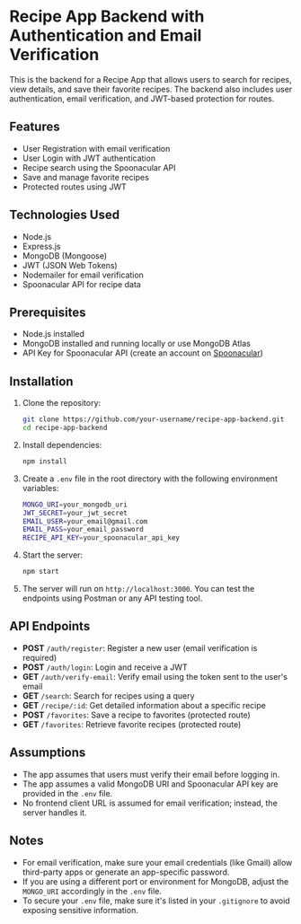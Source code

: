 # Recipe App Backend with Authentication and Email Verification

This is the backend for a Recipe App that allows users to search for recipes, view details, and save their favorite recipes. The backend also includes user authentication, email verification, and JWT-based protection for routes.

## Features

- User Registration with email verification
- User Login with JWT authentication
- Recipe search using the Spoonacular API
- Save and manage favorite recipes
- Protected routes using JWT

## Technologies Used

- Node.js
- Express.js
- MongoDB (Mongoose)
- JWT (JSON Web Tokens)
- Nodemailer for email verification
- Spoonacular API for recipe data

## Prerequisites

- Node.js installed
- MongoDB installed and running locally or use MongoDB Atlas
- API Key for Spoonacular API (create an account on [Spoonacular](https://spoonacular.com/food-api))

## Installation

1. Clone the repository:

   ```bash
   git clone https://github.com/your-username/recipe-app-backend.git
   cd recipe-app-backend
   ```

2. Install dependencies:

   ```bash
   npm install
   ```

3. Create a `.env` file in the root directory with the following environment variables:

   ```bash
   MONGO_URI=your_mongodb_uri
   JWT_SECRET=your_jwt_secret
   EMAIL_USER=your_email@gmail.com
   EMAIL_PASS=your_email_password
   RECIPE_API_KEY=your_spoonacular_api_key
   ```

4. Start the server:

   ```bash
   npm start
   ```

5. The server will run on `http://localhost:3000`. You can test the endpoints using Postman or any API testing tool.

## API Endpoints

- **POST** `/auth/register`: Register a new user (email verification is required)
- **POST** `/auth/login`: Login and receive a JWT
- **GET** `/auth/verify-email`: Verify email using the token sent to the user's email
- **GET** `/search`: Search for recipes using a query
- **GET** `/recipe/:id`: Get detailed information about a specific recipe
- **POST** `/favorites`: Save a recipe to favorites (protected route)
- **GET** `/favorites`: Retrieve favorite recipes (protected route)

## Assumptions

- The app assumes that users must verify their email before logging in.
- The app assumes a valid MongoDB URI and Spoonacular API key are provided in the `.env` file.
- No frontend client URL is assumed for email verification; instead, the server handles it.

## Notes

- For email verification, make sure your email credentials (like Gmail) allow third-party apps or generate an app-specific password.
- If you are using a different port or environment for MongoDB, adjust the `MONGO_URI` accordingly in the `.env` file.
- To secure your `.env` file, make sure it's listed in your `.gitignore` to avoid exposing sensitive information.


